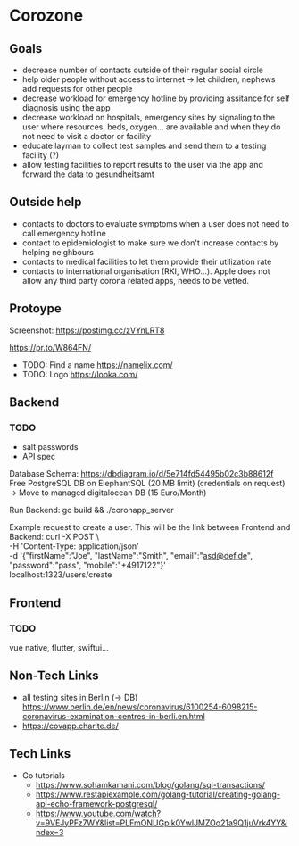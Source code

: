 # Corozone


## Goals
- decrease number of contacts outside of their regular social circle
- help older people without access to internet -> let children, nephews add requests for other people
- decrease workload for emergency hotline by providing assitance for self diagnosis using the app 
- decrease workload on hospitals, emergency sites by signaling to the user where resources, beds, oxygen... 
are available and when they do not need to visit a doctor or facility
- educate layman to collect test samples and send them to a testing facility (?)
- allow testing facilities to report results to the user via the app and forward the data to gesundheitsamt

## Outside help

- contacts to doctors to evaluate symptoms when a user does not need to call emergency hotline
- contact to epidemiologist to make sure we don't increase contacts by helping neighbours
- contacts to medical facilities to let them provide their utilization rate
- contacts to international organisation (RKI, WHO...). Apple does not allow any third party corona related apps, needs to be vetted. 
## Protoype

Screenshot: https://postimg.cc/zVYnLRT8

https://pr.to/W864FN/


* TODO: Find a name https://namelix.com/
* TODO: Logo https://looka.com/

## Backend

### TODO
- salt passwords
- API spec 

Database Schema: https://dbdiagram.io/d/5e714fd54495b02c3b88612f
Free PostgreSQL DB on ElephantSQL (20 MB limit) (credentials on request) -> Move to managed digitalocean DB (15 Euro/Month)


Run Backend: go build && ./coronapp_server


Example request to create a user. This will be the link between Frontend and Backend:
curl -X POST \                                                                  
  -H 'Content-Type: application/json' \
  -d '{"firstName":"Joe", "lastName":"Smith", "email":"asd@def.de", "password":"pass", "mobile":"+4917122"}' \
  localhost:1323/users/create



## Frontend
### TODO


vue native, flutter, swiftui...


## Non-Tech Links

- all testing sites in Berlin (-> DB) https://www.berlin.de/en/news/coronavirus/6100254-6098215-coronavirus-examination-centres-in-berli.en.html
- https://covapp.charite.de/

## Tech Links

- Go tutorials
  - https://www.sohamkamani.com/blog/golang/sql-transactions/
  - https://www.restapiexample.com/golang-tutorial/creating-golang-api-echo-framework-postgresql/
  - https://www.youtube.com/watch?v=9VEJyPFz7WY&list=PLFmONUGpIk0YwlJMZOo21a9Q1juVrk4YY&index=3
